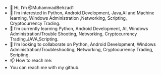 - 👋 Hi, I’m @MuhammadBehzad1
- 👀 I’m interested in Python, Android Development, Java,AI and Machine learning, Windows Administration ,Networking, Scripting, Cryptocurrency Trading.
- 🌱 I’m currently learning Python, Android Development, AI, Windows Administration/Trouble Shooting, Networking, Cryptocurrency Trading,JAVA,Scripting.
- 💞️ I’m looking to collaborate on Python, Android Development, Windows Administration/Troubleshooting, Networking, Cryptocurrency Trading, Scripting.
- 📫 How to reach me:
- You can reach me with my github.
<!---
MuhammadBehzad1/MuhammadBehzad1 is a ✨ special ✨ repository because its `README.md` (this file) appears on your GitHub profile.
You can click the Preview link to take a look at your changes.
--->
